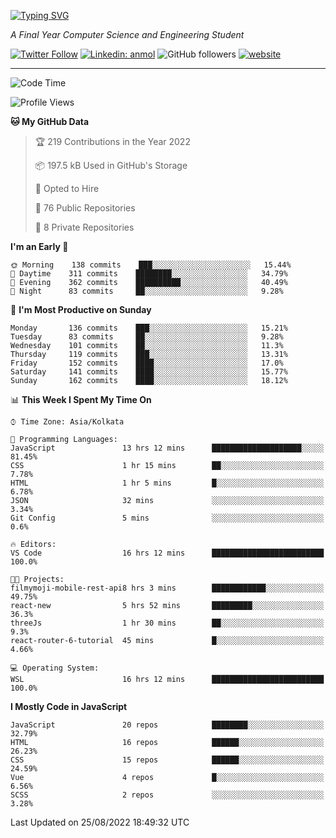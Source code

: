 [![Typing SVG](https://readme-typing-svg.herokuapp.com?lines=HI%2C+I'm+Tonal;I'm+a+MEVN+Stack+Developer)](https://git.io/typing-svg)

<p><em>A Final Year Computer Science and Engineering Student</em></p>

[![Twitter Follow](https://img.shields.io/twitter/follow/tonalmathew?style=flat)](https://twitter.com/intent/follow?screen_name=tonalmathew)
[![Linkedin: anmol](https://img.shields.io/badge/tonal-mathew?style=flat-square&logo=Linkedin&logoColor=white&link=https://www.linkedin.com/in/tonal-mathew/)](https://www.linkedin.com/in/tonal-mathew/)
![GitHub followers](https://img.shields.io/github/followers/tonalmathew?label=Follow&style=social)
[![website](https://img.shields.io/badge/Website-46a2f1.svg?&style=flat-square&logo=Google-Chrome&logoColor=white&link=http://tonalmathew.github.io/)](http://tonalmathew.github.io/)

---
<!--START_SECTION:waka-->
![Code Time](http://img.shields.io/badge/Code%20Time-682%20hrs%2049%20mins-blue)

![Profile Views](http://img.shields.io/badge/Profile%20Views-12-blue)

**🐱 My GitHub Data** 

> 🏆 219 Contributions in the Year 2022
 > 
> 📦 197.5 kB Used in GitHub's Storage 
 > 
> 💼 Opted to Hire
 > 
> 📜 76 Public Repositories 
 > 
> 🔑 8 Private Repositories  
 > 
**I'm an Early 🐤** 

```text
🌞 Morning    138 commits    ███░░░░░░░░░░░░░░░░░░░░░░   15.44% 
🌆 Daytime    311 commits    ████████░░░░░░░░░░░░░░░░░   34.79% 
🌃 Evening    362 commits    ██████████░░░░░░░░░░░░░░░   40.49% 
🌙 Night      83 commits     ██░░░░░░░░░░░░░░░░░░░░░░░   9.28%

```
📅 **I'm Most Productive on Sunday** 

```text
Monday       136 commits    ███░░░░░░░░░░░░░░░░░░░░░░   15.21% 
Tuesday      83 commits     ██░░░░░░░░░░░░░░░░░░░░░░░   9.28% 
Wednesday    101 commits    ██░░░░░░░░░░░░░░░░░░░░░░░   11.3% 
Thursday     119 commits    ███░░░░░░░░░░░░░░░░░░░░░░   13.31% 
Friday       152 commits    ████░░░░░░░░░░░░░░░░░░░░░   17.0% 
Saturday     141 commits    ████░░░░░░░░░░░░░░░░░░░░░   15.77% 
Sunday       162 commits    ████░░░░░░░░░░░░░░░░░░░░░   18.12%

```


📊 **This Week I Spent My Time On** 

```text
⌚︎ Time Zone: Asia/Kolkata

💬 Programming Languages: 
JavaScript               13 hrs 12 mins      ████████████████████░░░░░   81.45% 
CSS                      1 hr 15 mins        ██░░░░░░░░░░░░░░░░░░░░░░░   7.78% 
HTML                     1 hr 5 mins         █░░░░░░░░░░░░░░░░░░░░░░░░   6.78% 
JSON                     32 mins             ░░░░░░░░░░░░░░░░░░░░░░░░░   3.34% 
Git Config               5 mins              ░░░░░░░░░░░░░░░░░░░░░░░░░   0.6%

🔥 Editors: 
VS Code                  16 hrs 12 mins      █████████████████████████   100.0%

🐱‍💻 Projects: 
filmymoji-mobile-rest-api8 hrs 3 mins        ████████████░░░░░░░░░░░░░   49.75% 
react-new                5 hrs 52 mins       █████████░░░░░░░░░░░░░░░░   36.3% 
threeJs                  1 hr 30 mins        ██░░░░░░░░░░░░░░░░░░░░░░░   9.3% 
react-router-6-tutorial  45 mins             █░░░░░░░░░░░░░░░░░░░░░░░░   4.66%

💻 Operating System: 
WSL                      16 hrs 12 mins      █████████████████████████   100.0%

```

**I Mostly Code in JavaScript** 

```text
JavaScript               20 repos            ████████░░░░░░░░░░░░░░░░░   32.79% 
HTML                     16 repos            ██████░░░░░░░░░░░░░░░░░░░   26.23% 
CSS                      15 repos            ██████░░░░░░░░░░░░░░░░░░░   24.59% 
Vue                      4 repos             █░░░░░░░░░░░░░░░░░░░░░░░░   6.56% 
SCSS                     2 repos             ░░░░░░░░░░░░░░░░░░░░░░░░░   3.28%

```



 Last Updated on 25/08/2022 18:49:32 UTC
<!--END_SECTION:waka-->
